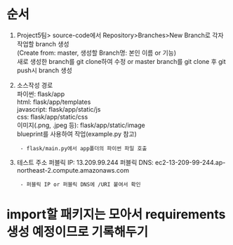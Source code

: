 # 순서
1. Project5팀> source-code에서 Repository>Branches>New Branch로 각자 작업할 branch 생성  
(Create from: master, 생성할 Branch명: 본인 이름 or 기능)  
새로 생성한 branch를 git clone하여 수정 or master branch를 git clone 후 git push시 branch 생성  

2. 소스작성 경로  
파이썬: flask/app  
html: flask/app/templates  
javascript: flask/app/static/js  
css: flask/app/static/css  
이미지(.png, .jpeg 등): flask/app/static/image  
blueprint를 사용하여 작업(example.py 참고)  

        - flask/main.py에서 app폴더의 파이썬 파일 호출

3. 테스트 주소
퍼블릭 IP: 13.209.99.244
퍼블릭 DNS: ec2-13-209-99-244.ap-northeast-2.compute.amazonaws.com

        - 퍼블릭 IP or 퍼블릭 DNS에 /URI 붙여서 확인

# import할 패키지는 모아서 requirements 생성 예정이므로 기록해두기
